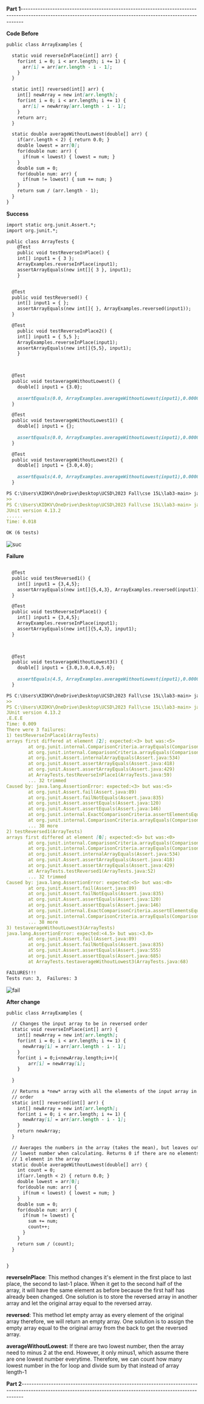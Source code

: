 **Part 1**-------------------------------------------------------------------------------------------------------------------------------------------------------------


**Code Before**
````md
public class ArrayExamples {

  static void reverseInPlace(int[] arr) {
    for(int i = 0; i < arr.length; i += 1) {
      arr[i] = arr[arr.length - i - 1];
    }
  }

  static int[] reversed(int[] arr) {
    int[] newArray = new int[arr.length];
    for(int i = 0; i < arr.length; i += 1) {
      arr[i] = newArray[arr.length - i - 1];
    }
    return arr;
  }

  static double averageWithoutLowest(double[] arr) {
    if(arr.length < 2) { return 0.0; }
    double lowest = arr[0];
    for(double num: arr) {
      if(num < lowest) { lowest = num; }
    }
    double sum = 0;
    for(double num: arr) {
      if(num != lowest) { sum += num; }
    }
    return sum / (arr.length - 1);
  }
}
````

**Success**
````md
import static org.junit.Assert.*;
import org.junit.*;

public class ArrayTests {
	@Test 
	public void testReverseInPlace() {
    int[] input1 = { 3 };
    ArrayExamples.reverseInPlace(input1);
    assertArrayEquals(new int[]{ 3 }, input1);
	}


  @Test
  public void testReversed() {
    int[] input1 = { };
    assertArrayEquals(new int[]{ }, ArrayExamples.reversed(input1));
  }

  @Test 
	public void testReverseInPlace2() {
    int[] input1 = { 5,5 };
    ArrayExamples.reverseInPlace(input1);
    assertArrayEquals(new int[]{5,5}, input1);
	}


  
  @Test
  public void testaverageWithoutLowest() {
    double[] input1 = {3.0};
    
    assertEquals(0.0, ArrayExamples.averageWithoutLowest(input1),0.000001);
  }

  @Test
  public void testaverageWithoutLowest1() {
    double[] input1 = {};
    
    assertEquals(0.0, ArrayExamples.averageWithoutLowest(input1),0.000001);
  }

  @Test
  public void testaverageWithoutLowest2() {
    double[] input1 = {3.0,4.0};
    
    assertEquals(4.0, ArrayExamples.averageWithoutLowest(input1),0.000001);
  }

PS C:\Users\KIDKV\OneDrive\Desktop\UCSD\2023 Fall\cse 15L\lab3-main> javac -cp ".;lib/hamcrest-core-1.3.jar;lib/junit-4.13.2.jar" *.java
>>
PS C:\Users\KIDKV\OneDrive\Desktop\UCSD\2023 Fall\cse 15L\lab3-main> java -cp ".;lib/junit-4.13.2.jar;lib/hamcrest-core-1.3.jar" org.junit.runner.JUnitCore ArrayTests
JUnit version 4.13.2
......
Time: 0.018

OK (6 tests)
````
![suc](lab-report3-suc.png)


**Failure**
````md

  @Test
  public void testReversed1() {
    int[] input1 = {3,4,5};
    assertArrayEquals(new int[]{5,4,3}, ArrayExamples.reversed(input1));
  }

  @Test
  public void testReverseInPlace1() {
    int[] input1 = {3,4,5};
    ArrayExamples.reverseInPlace(input1);
    assertArrayEquals(new int[]{5,4,3}, input1);
  }

  

  @Test
  public void testaverageWithoutLowest3() {
    double[] input1 = {3.0,3.0,4.0,5.0};
    
    assertEquals(4.5, ArrayExamples.averageWithoutLowest(input1),0.000001);
  }

PS C:\Users\KIDKV\OneDrive\Desktop\UCSD\2023 Fall\cse 15L\lab3-main> javac -cp ".;lib/hamcrest-core-1.3.jar;lib/junit-4.13.2.jar" *.java
>>
PS C:\Users\KIDKV\OneDrive\Desktop\UCSD\2023 Fall\cse 15L\lab3-main> java -cp ".;lib/junit-4.13.2.jar;lib/hamcrest-core-1.3.jar" org.junit.runner.JUnitCore ArrayTests
JUnit version 4.13.2
.E.E.E
Time: 0.009
There were 3 failures:
1) testReverseInPlace1(ArrayTests)
arrays first differed at element [2]; expected:<3> but was:<5>
        at org.junit.internal.ComparisonCriteria.arrayEquals(ComparisonCriteria.java:78)
        at org.junit.internal.ComparisonCriteria.arrayEquals(ComparisonCriteria.java:28)
        at org.junit.Assert.internalArrayEquals(Assert.java:534)
        at org.junit.Assert.assertArrayEquals(Assert.java:418)
        at org.junit.Assert.assertArrayEquals(Assert.java:429)
        at ArrayTests.testReverseInPlace1(ArrayTests.java:59)
        ... 32 trimmed
Caused by: java.lang.AssertionError: expected:<3> but was:<5>
        at org.junit.Assert.fail(Assert.java:89)
        at org.junit.Assert.failNotEquals(Assert.java:835)
        at org.junit.Assert.assertEquals(Assert.java:120)
        at org.junit.Assert.assertEquals(Assert.java:146)
        at org.junit.internal.ExactComparisonCriteria.assertElementsEqual(ExactComparisonCriteria.java:8)
        at org.junit.internal.ComparisonCriteria.arrayEquals(ComparisonCriteria.java:76)
        ... 38 more
2) testReversed1(ArrayTests)
arrays first differed at element [0]; expected:<5> but was:<0>
        at org.junit.internal.ComparisonCriteria.arrayEquals(ComparisonCriteria.java:78)
        at org.junit.internal.ComparisonCriteria.arrayEquals(ComparisonCriteria.java:28)
        at org.junit.Assert.internalArrayEquals(Assert.java:534)
        at org.junit.Assert.assertArrayEquals(Assert.java:418)
        at org.junit.Assert.assertArrayEquals(Assert.java:429)
        at ArrayTests.testReversed1(ArrayTests.java:52)
        ... 32 trimmed
Caused by: java.lang.AssertionError: expected:<5> but was:<0>
        at org.junit.Assert.fail(Assert.java:89)
        at org.junit.Assert.failNotEquals(Assert.java:835)
        at org.junit.Assert.assertEquals(Assert.java:120)
        at org.junit.Assert.assertEquals(Assert.java:146)
        at org.junit.internal.ExactComparisonCriteria.assertElementsEqual(ExactComparisonCriteria.java:8)
        at org.junit.internal.ComparisonCriteria.arrayEquals(ComparisonCriteria.java:76)
        ... 38 more
3) testaverageWithoutLowest3(ArrayTests)
java.lang.AssertionError: expected:<4.5> but was:<3.0>
        at org.junit.Assert.fail(Assert.java:89)
        at org.junit.Assert.failNotEquals(Assert.java:835)
        at org.junit.Assert.assertEquals(Assert.java:555)
        at org.junit.Assert.assertEquals(Assert.java:685)
        at ArrayTests.testaverageWithoutLowest3(ArrayTests.java:68)

FAILURES!!!
Tests run: 3,  Failures: 3
````
![fail](lab-report2-fail.png)

**After change**
````md
public class ArrayExamples {

  // Changes the input array to be in reversed order
  static void reverseInPlace(int[] arr) {
    int[] newArray = new int[arr.length];
    for(int i = 0; i < arr.length; i += 1) {
      newArray[i] = arr[arr.length - i - 1];
    }
    for(int i = 0;i<newArray.length;i++){
        arr[i] = newArray[i];
    }
    
  }

  // Returns a *new* array with all the elements of the input array in reversed
  // order
  static int[] reversed(int[] arr) {
    int[] newArray = new int[arr.length];
    for(int i = 0; i < arr.length; i += 1) {
      newArray[i] = arr[arr.length - i - 1];
    }
    return newArray;
  }

  // Averages the numbers in the array (takes the mean), but leaves out the
  // lowest number when calculating. Returns 0 if there are no elements or just
  // 1 element in the array
  static double averageWithoutLowest(double[] arr) {
    int count = 0;
    if(arr.length < 2) { return 0.0; }
    double lowest = arr[0];
    for(double num: arr) {
      if(num < lowest) { lowest = num; }
    }
    double sum = 0;
    for(double num: arr) {
      if(num != lowest) { 
        sum += num; 
        count++;
      }
    }
    return sum / (count);
  }


} 

````
**reverseInPlace**: This method changes it's element in the first place to last place, the second to last-1 place. When it get to the second half of the array, it will have the same element as before because the first half has already been changed. One solution is to store the reversed array in another array and let the original array equal to the reversed array.

**reversed**: This method let empty array as every element of the original array therefore, we will return an empty array. One solution is to assign the empty array equal to the original array from the back to get the reversed array.

**averageWithoutLowest**: If there are two lowest number, then the array need to minus 2 at the end. However, it only minus1, which assume there are one lowest number everytime. Therefore, we can count how many lowest number in the for loop and divide sum by that instead of array length-1

**Part 2**-------------------------------------------------------------------------------------------------------------------------------------------------------------






